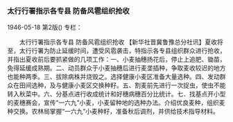 ### 太行行署指示各专县  防备风雹组织抢收

1946-05-18
第2版()
专栏：

　　太行行署指示各专县
    防备风雹组织抢收
    【新华社晋冀鲁豫总分社讯】夏收将至，太行行署为防止延缓时间，遭受风雹袭击，特指示各专县组织群众进行抢收，并指出夏收前后要抓紧做的几项工作：一、小麦抽穗扬花后，停止上追肥、锄苗，免得延缓成熟期。二、动员群众于小麦抽穗后进行麦垄插种，争取麦收较迟的地方也能种两季。三、拔除病株并烧毁之。选择健康小麦区准备大量选种。四、发动群众在田间选种，及与健康小麦区交换种籽。五、割麦前先进行一次捉虫，使虫不能转入秋菜中。六、分基点进行收成统计和好穗病穗百分比统计。七．找基点开小型的麦穗赛会，宣传“一六九”小麦，小麦留种地的选种办法。介绍优良麦种，组织麦种交换。农林局掌握“一六九”小麦种籽，准备秋后调剂，并供给技术指导材料。
